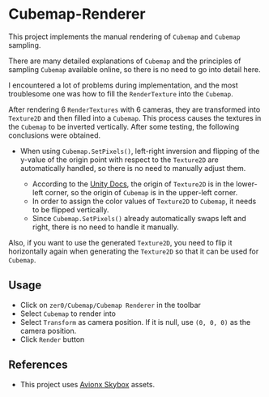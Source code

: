 # Cubemap-Renderer

This project implements the manual rendering of `Cubemap` and `Cubemap` sampling.

There are many detailed explanations of `Cubemap` and the principles of sampling `Cubemap` available online, so there is no need to go into detail here.

I encountered a lot of problems during implementation, and the most troublesome one was how to fill the `RenderTexture` into the `Cubemap`.

After rendering 6 `RenderTextures` with 6 cameras, they are transformed into `Texture2D` and then filled into a `Cubemap`. This process causes the textures in the `Cubemap` to be inverted vertically. After some testing, the following conclusions were obtained.

- When using `Cubemap.SetPixels()`, left-right inversion and flipping of the y-value of the origin point with respect to the `Texture2D` are automatically handled, so there is no need to manually adjust them.
    
    - According to the [Unity Docs](https://docs.unity3d.com/ScriptReference/Texture2D.ReadPixels.html), the origin of `Texture2D` is in the lower-left corner, so the origin of `Cubemap` is in the upper-left corner.
    - In order to assign the color values of `Texture2D` to `Cubemap`, it needs to be flipped vertically.
    - Since `Cubemap.SetPixels()` already automatically swaps left and right, there is no need to handle it manually.

Also, if you want to use the generated `Texture2D`, you need to flip it horizontally again when generating the `Texture2D` so that it can be used for `Cubemap`.

## Usage
- Click on `zer0/Cubemap/Cubemap Renderer` in the toolbar
- Select `Cubemap` to render into
- Select `Transform` as camera position. If it is null, use `(0, 0, 0)` as the camera position.
- Click `Render` button

## References

- This project uses [Avionx Skybox](https://assetstore.unity.com/packages/2d/textures-materials/sky/skybox-series-free-103633) assets.